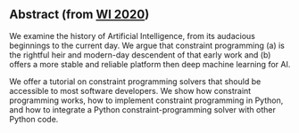 ## Abstract (from [WI 2020](http://wi2020.vcrab.com.au/))

We examine the history of Artificial Intelligence, from its audacious beginnings to the current day. We argue that constraint programming (a) is the rightful heir and modern-day descendent of that early work and (b) offers a more stable and reliable platform then deep machine learning for AI.

We offer a tutorial on constraint programming solvers that should be accessible to most software developers. We show how constraint programming works, how to implement constraint programming in Python, and how to integrate a Python constraint-programming solver with other Python code. 


